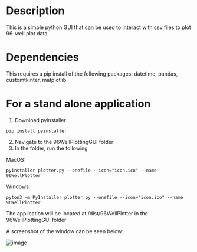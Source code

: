# Description
This is a simple python GUI that can be used to interact with csv files to plot 96-well plot data

# Dependencies
This requires a pip install of the following packages:
datetime, pandas, customtkinter, matplotlib

# For a stand alone application
1. Download pyinstaller
```
pip install pyinstaller
```
2. Navigate to the 96WellPlottingGUI folder
3. In the folder, run the following

MacOS:
```
pyinstaller plotter.py --onefile --icon="icon.ico" --name 96WellPlotter
```
Windows:
```
pyton3 -m PyInstaller plotter.py --onefile --icon="icon.ico" --name 96WellPlotter
```

The application will be located at /dist/96WellPlotter in the 96WellPlottingGUI folder

A screenshot of the window can be seen below:

![image](https://github.com/ki-preclinical-imaging-and-testing/96WellPlottingGUI/assets/159062567/d40a63b6-ca37-4101-886a-a38f49144464)
